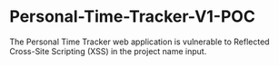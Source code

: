 # Personal-Time-Tracker-V1-POC
The Personal Time Tracker web application is vulnerable to Reflected Cross-Site Scripting (XSS) in the project name input.
